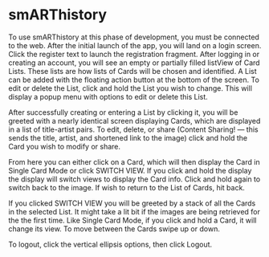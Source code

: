 # smARThistory
To use smARThistory at this phase of development, you must be connected to the web. After the initial
launch of the app, you will land on a login screen. Click the register text to launch the registration fragment. After logging in or creating an account, 
you will see an empty or partially filled listView of Card Lists. These lists are how lists of Cards will
be chosen and identified. A List can be added with the floating action button at the bottom of the screen. 
To edit or delete the List, click and hold the List you wish to change. This will display a popup menu with 
options to edit or delete this List.

After successfully creating or entering a List by clicking it, you will be greeted with a nearly identical 
screen displaying Cards, which are displayed in a list of title-artist pairs. To edit, delete, or share 
(Content Sharing! — this sends the title, artist, and shortened link to the image) click and hold the Card
you wish to modify or share.

From here you can either click on a Card, which will then display the Card in Single Card Mode or click 
SWITCH VIEW. If you click and hold the display the display will switch views to display the Card info. Click
and hold again to switch back to the image. If wish to return to the List of Cards, hit back.

If you clicked SWITCH VIEW you will be greeted by a stack of all the Cards in the selected List. It might take 
a lit bit if the images are being retrieved for the the first time. Like Single Card Mode, if you click and hold
 a Card, it will change its view. To move between the Cards swipe up or down.

To logout, click the vertical ellipsis options, then click Logout. 
